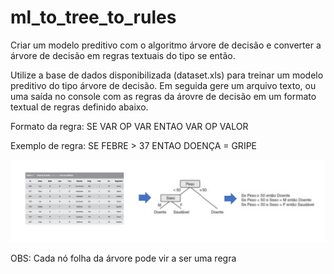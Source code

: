 # ml_to_tree_to_rules
Criar um modelo preditivo com o algoritmo árvore de decisão e converter a árvore de decisão em regras textuais do tipo se então.

Utilize a base de dados disponibilizada (dataset.xls) para treinar um modelo preditivo do tipo árvore de decisão.
Em seguida gere um arquivo texto, ou uma saída no console com as regras da árovre de decisão em um formato textual de regras definido abaixo.

Formato da regra: 
SE VAR OP VAR ENTAO VAR OP VALOR

Exemplo de regra:
SE FEBRE > 37 ENTAO DOENÇA = GRIPE

![Arquitetura](https://github.com/giseldo/ml_to_tree_to_rules/blob/main/arquitetura.png)

OBS: Cada nó folha da árvore pode vir a ser uma regra
